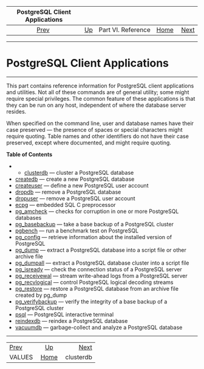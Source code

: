 <!--?xml version="1.0" encoding="UTF-8" standalone="no"?-->

|   PostgreSQL Client Applications  |                                           |                    |                                                       |                                         |
| :-------------------------------: | :---------------------------------------- | :----------------: | ----------------------------------------------------: | --------------------------------------: |
| [Prev](sql-values.html "VALUES")  | [Up](reference.html "Part VI. Reference") | Part VI. Reference | [Home](index.html "PostgreSQL 17devel Documentation") |  [Next](app-clusterdb.html "clusterdb") |

***

# PostgreSQL Client Applications

***

This part contains reference information for PostgreSQL client applications and utilities. Not all of these commands are of general utility; some might require special privileges. The common feature of these applications is that they can be run on any host, independent of where the database server resides.

When specified on the command line, user and database names have their case preserved — the presence of spaces or special characters might require quoting. Table names and other identifiers do not have their case preserved, except where documented, and might require quoting.

**Table of Contents**

  * *   [clusterdb](app-clusterdb.html) — cluster a PostgreSQL database
  * [createdb](app-createdb.html) — create a new PostgreSQL database
  * [createuser](app-createuser.html) — define a new PostgreSQL user account
  * [dropdb](app-dropdb.html) — remove a PostgreSQL database
  * [dropuser](app-dropuser.html) — remove a PostgreSQL user account
  * [ecpg](app-ecpg.html) — embedded SQL C preprocessor
  * [pg\_amcheck](app-pgamcheck.html) — checks for corruption in one or more PostgreSQL databases
  * [pg\_basebackup](app-pgbasebackup.html) — take a base backup of a PostgreSQL cluster
  * [pgbench](pgbench.html) — run a benchmark test on PostgreSQL
  * [pg\_config](app-pgconfig.html) — retrieve information about the installed version of PostgreSQL
  * [pg\_dump](app-pgdump.html) — extract a PostgreSQL database into a script file or other archive file
  * [pg\_dumpall](app-pg-dumpall.html) — extract a PostgreSQL database cluster into a script file
  * [pg\_isready](app-pg-isready.html) — check the connection status of a PostgreSQL server
  * [pg\_receivewal](app-pgreceivewal.html) — stream write-ahead logs from a PostgreSQL server
  * [pg\_recvlogical](app-pgrecvlogical.html) — control PostgreSQL logical decoding streams
  * [pg\_restore](app-pgrestore.html) — restore a PostgreSQL database from an archive file created by pg\_dump
  * [pg\_verifybackup](app-pgverifybackup.html) — verify the integrity of a base backup of a PostgreSQL cluster
  * [psql](app-psql.html) — PostgreSQL interactive terminal
  * [reindexdb](app-reindexdb.html) — reindex a PostgreSQL database
  * [vacuumdb](app-vacuumdb.html) — garbage-collect and analyze a PostgreSQL database

***

|                                   |                                                       |                                         |
| :-------------------------------- | :---------------------------------------------------: | --------------------------------------: |
| [Prev](sql-values.html "VALUES")  |       [Up](reference.html "Part VI. Reference")       |  [Next](app-clusterdb.html "clusterdb") |
| VALUES                            | [Home](index.html "PostgreSQL 17devel Documentation") |                               clusterdb |
